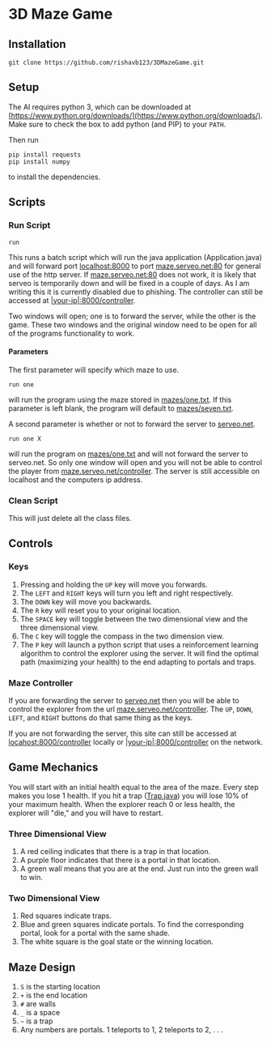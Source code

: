 # 3D Maze Game

## Installation

```batch
git clone https://github.com/rishavb123/3DMazeGame.git
```

## Setup

The AI requires python 3, which can be downloaded at [https://www.python.org/downloads/](https://www.python.org/downloads/). Make sure to check the box to add python (and PIP) to your `PATH`.

Then run

```batch
pip install requests
pip install numpy
```

to install the dependencies.

## Scripts

### Run Script

```batch
run
```

This runs a batch script which will run the java application (Application.java) and will forward port [localhost:8000](https://localhost:8000) to port [maze.serveo.net:80](https://maze.serveo.net:80) for general use of the http server. If [maze.serveo.net:80](https://maze.serveo.net:80) does not work, it is likely that serveo is temporarily down and will be fixed in a couple of days. As I am writing this it is currently disabled due to phishing. The controller can still be accessed at [|your-ip|:8000/controller](https://|your-ip|:8000/controller).

Two windows will open; one is to forward the server, while the other is the game. These two windows and the original window need to be open for all of the programs functionality to work.

#### Parameters

The first parameter will specify which maze to use.

```batch
run one
```

will run the program using the maze stored in [mazes/one.txt](mazes/one.txt). If this parameter is left blank, the program will default to [mazes/seven.txt](mazes/seven.txt).

A second parameter is whether or not to forward the server to [serveo.net](https://serveo.net).

```batch
run one X
```

will run the program on [mazes/one.txt](mazes/one.txt) and will not forward the server to serveo.net. So only one window will open and you will not be able to control the player from [maze.serveo.net/controller](https://maze.serveo.net/controller). The server is still accessible on localhost and the computers ip address.

### Clean Script

This will just delete all the class files.

## Controls

### Keys

1. Pressing and holding the `UP` key will move you forwards.
2. The `LEFT` and `RIGHT` keys will turn you left and right respectively.
3. The `DOWN` key will move you backwards.
4. The `R` key will reset you to your original location.
5. The `SPACE` key will toggle between the two dimensional view and the three dimensional view.
6. The `C` key will toggle the compass in the two dimension view.
7. The `P` key will launch a python script that uses a reinforcement learning algorithm to control the explorer using the server. It will find the optimal path (maximizing your health) to the end adapting to portals and traps.

### Maze Controller

If you are forwarding the server to [serveo.net](https://serveo.net) then you will be able to control the explorer from the url [maze.serveo.net/controller](https://maze.serveo.net/controller). The `UP`, `DOWN`, `LEFT`, and `RIGHT` buttons do that same thing as the keys.

If you are not forwarding the server, this site can still be accessed at [locahost:8000/controller](https://locahost:8000/controller) locally or [|your-ip|:8000/controller](https://|your-ip|:8000/controller) on the network.

## Game Mechanics

You will start with an initial health equal to the area of the maze. Every step makes you lose 1 health. If you hit a trap ([Trap.java](Trap.java)) you will lose 10% of your maximum health. When the explorer reach 0 or less health, the explorer will "die," and you will have to restart.

### Three Dimensional View

1. A red ceiling indicates that there is a trap in that location.
2. A purple floor indicates that there is a portal in that location.
3. A green wall means that you are at the end. Just run into the green wall to win.

### Two Dimensional View

1. Red squares indicate traps.
2. Blue and green squares indicate portals. To find the corresponding portal, look for a portal with the same shade.
3. The white square is the goal state or the winning location.

## Maze Design

1. `S` is the starting location
2. `+` is the end location
3. `#` are walls
4. `_` is a space
5. `~` is a trap
6. Any numbers are portals. 1 teleports to 1, 2 teleports to 2, . . .
